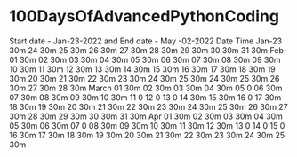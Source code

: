 # 100DaysOfAdvancedPythonCoding
Start date - Jan-23-2022 and End date  - May -02-2022
Date     Time
Jan-23   30m
    24   30m
    25   30m
    26   30m
    27   30m
    28   30m
    29   30m
    30   30m
    31   30m
Feb-01   30m
    02   30m
    03   30m
    04   30m
    05   30m
    06   30m
    07   30m
    08   30m
    09   30m
    10   30m
    11   30m
    12   30m
    13   30m
    14   30m
    15   30m
    16   30m
    17   30m
    18   30m
    19   30m
    20   30m
    21   30m
    22   30m
    23   30m
    24   30m
    25   30m
    24   30m
    25   30m
    26   30m
    27   30m
    28   30m
March
    01   30m
    02   30m
    03   30m
    04   30m
    05   0
    06   30m
    07   30m
    08   30m
    09   30m
    10   30m
    11   0
    12   0
    13   0
    14   30m
    15   30m
    16   0
    17   30m
    18   30m
    19   30m
    20   30m
    21   30m
    22   30m
    23   30m
    24   30m
    25   30m
    26   30m
    27   30m
    28   30m
    29   30m
    30   30m
    31   30m
Apr 01   30m
    02   30m
    03   30m
    04   30m
    05   30m
    06   30m
    07   0
    08   30m
    09   30m
    10   30m
    11   30m
    12   30m
    13   0
    14   0
    15   0
    16   30m
    17   30m
    18   30m
    19   30m
    20   30m
    21   30m
    22   30m
    23   30m
    24   30m
    25   30m
    
